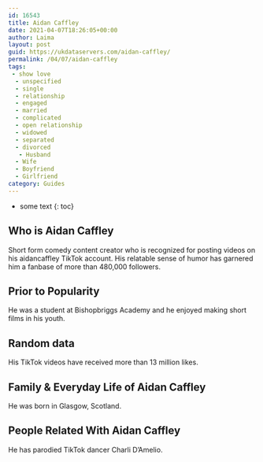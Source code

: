 ```yaml
---
id: 16543
title: Aidan Caffley
date: 2021-04-07T18:26:05+00:00
author: Laima
layout: post
guid: https://ukdataservers.com/aidan-caffley/
permalink: /04/07/aidan-caffley
tags:
 - show love
  - unspecified
  - single
  - relationship
  - engaged
  - married
  - complicated
  - open relationship
  - widowed
  - separated
  - divorced
   - Husband
  - Wife
  - Boyfriend
  - Girlfriend
category: Guides
---
```


* some text
{: toc}


## Who is Aidan Caffley
                  
                  
                  
Short form comedy content creator who is recognized for posting videos on his aidancaffley TikTok account. His relatable sense of humor has garnered him a fanbase of more than 480,000 followers.
                  
              
            
              
            
                
                
                
## Prior to Popularity
                  
                  
                  
He was a student at Bishopbriggs Academy and he enjoyed making short films in his youth.
                  
              
            
              
            
                
                
                
## Random data
                  
                  
                  
His TikTok videos have received more than 13 million likes. 
                  
              
            
              
            
                
                
                
## Family & Everyday Life of Aidan Caffley
                  
                  
                  
He was born in Glasgow, Scotland.
                  
              
            
              
            
                
                
                
## People Related With Aidan Caffley
                  
                  
                  
He has parodied TikTok dancer Charli D&#8217;Amelio. 
                  
              
            
              
            
                
              
            
              
              
            
            
              
            
          
          
          